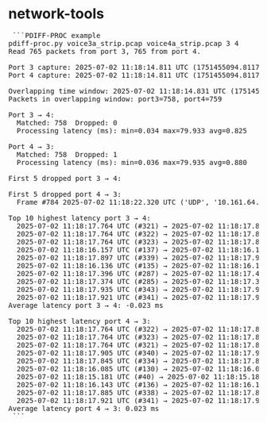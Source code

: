 # network-tools

<pre> ```PDIFF-PROC example
pdiff-proc.py voice3a_strip.pcap voice4a_strip.pcap 3 4
Read 765 packets from port 3, 765 from port 4.

Port 3 capture: 2025-07-02 11:18:14.811 UTC (1751455094.811714) - 2025-07-02 11:18:22.340 UTC (1751455102.340306) (duration: 7.529 s)
Port 4 capture: 2025-07-02 11:18:14.811 UTC (1751455094.811768) - 2025-07-02 11:18:22.340 UTC (1751455102.340251) (duration: 7.528 s)

Overlapping time window: 2025-07-02 11:18:14.831 UTC (1751455094.831768) - 2025-07-02 11:18:22.320 UTC (1751455102.320251) (duration: 7.488 s)
Packets in overlapping window: port3=758, port4=759

Port 3 → 4:
  Matched: 758  Dropped: 0
  Processing latency (ms): min=0.034 max=79.933 avg=0.825

Port 4 → 3:
  Matched: 758  Dropped: 1
  Processing latency (ms): min=0.036 max=79.935 avg=0.880

First 5 dropped port 3 → 4:

First 5 dropped port 4 → 3:
  Frame #784 2025-07-02 11:18:22.320 UTC ('UDP', '10.161.64.201', 32536, '10.3.12.202', 10733, b'\x80\x08G\xeb\xd9n\xfb -\x12\xdb\x16@v~eee{|}vL_\xd7\xc0\xf4\xf6\xf0\xf3\xf0\xf1\xf6\xcf\xd6P\\ZYSQT\xdc\xde\xc0\xf7\xf0\xf0\xf6\xca\xc4\xde\xd7]@qyeeexrst@]\xd0\xc3\xca\xf6\xf0\xf0\xf0\xf3\xf6\xc6TP\\[RWW\xd7\xd8\xda\xce\xf6\xf0\xf6\xf4\xcc\xdb\xddWEKsxeez~rpuGR\xdd\xce\xf4\xf1\xf3\xf3\xf1\xf1\xf5\xdbVP\\YSUW\xd6\xdb\xc4\xc8\xf1\xf0\xf6\xf5\xc3\xde\xd0QEJrzeee|sqJDS\xd9\xce\xf4\xf0\xf3\xf3\xf0\xf1\xca\xddWPY_QTW\xd2\xd9\xc7\xf4\xf0')

Top 10 highest latency port 3 → 4:
  2025-07-02 11:18:17.764 UTC (#321) → 2025-07-02 11:18:17.844 UTC (#324) latency: 79.933 ms
  2025-07-02 11:18:17.764 UTC (#322) → 2025-07-02 11:18:17.844 UTC (#325) latency: 79.933 ms
  2025-07-02 11:18:17.764 UTC (#323) → 2025-07-02 11:18:17.844 UTC (#326) latency: 79.933 ms
  2025-07-02 11:18:16.157 UTC (#137) → 2025-07-02 11:18:16.167 UTC (#137) latency: 9.175 ms
  2025-07-02 11:18:17.897 UTC (#339) → 2025-07-02 11:18:17.905 UTC (#339) latency: 8.251 ms
  2025-07-02 11:18:16.136 UTC (#135) → 2025-07-02 11:18:16.143 UTC (#135) latency: 7.805 ms
  2025-07-02 11:18:17.396 UTC (#287) → 2025-07-02 11:18:17.400 UTC (#287) latency: 4.849 ms
  2025-07-02 11:18:17.374 UTC (#285) → 2025-07-02 11:18:17.379 UTC (#285) latency: 4.679 ms
  2025-07-02 11:18:17.935 UTC (#343) → 2025-07-02 11:18:17.939 UTC (#343) latency: 4.059 ms
  2025-07-02 11:18:17.921 UTC (#341) → 2025-07-02 11:18:17.924 UTC (#342) latency: 3.322 ms
Average latency port 3 → 4: -0.023 ms

Top 10 highest latency port 4 → 3:
  2025-07-02 11:18:17.764 UTC (#322) → 2025-07-02 11:18:17.844 UTC (#325) latency: 79.935 ms
  2025-07-02 11:18:17.764 UTC (#323) → 2025-07-02 11:18:17.844 UTC (#326) latency: 79.934 ms
  2025-07-02 11:18:17.764 UTC (#321) → 2025-07-02 11:18:17.844 UTC (#324) latency: 79.933 ms
  2025-07-02 11:18:17.905 UTC (#340) → 2025-07-02 11:18:17.921 UTC (#340) latency: 15.953 ms
  2025-07-02 11:18:17.845 UTC (#334) → 2025-07-02 11:18:17.857 UTC (#334) latency: 12.524 ms
  2025-07-02 11:18:16.085 UTC (#130) → 2025-07-02 11:18:16.095 UTC (#130) latency: 9.742 ms
  2025-07-02 11:18:15.181 UTC (#40) → 2025-07-02 11:18:15.188 UTC (#40) latency: 7.430 ms
  2025-07-02 11:18:16.143 UTC (#136) → 2025-07-02 11:18:16.149 UTC (#136) latency: 5.586 ms
  2025-07-02 11:18:17.885 UTC (#338) → 2025-07-02 11:18:17.889 UTC (#338) latency: 3.903 ms
  2025-07-02 11:18:17.921 UTC (#341) → 2025-07-02 11:18:17.924 UTC (#342) latency: 3.323 ms
Average latency port 4 → 3: 0.023 ms
 ``` </pre>
